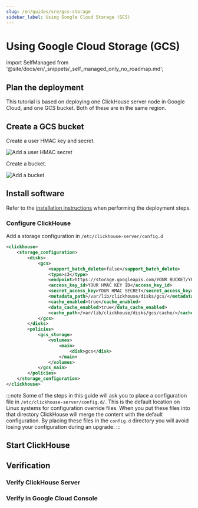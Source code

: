 ```yaml
---
slug: /en/guides/sre/gcs-storage
sidebar_label: Using Google Cloud Storage (GCS)
---
```


# Using Google Cloud Storage (GCS)

import SelfManaged from '@site/docs/en/_snippets/_self_managed_only_no_roadmap.md';

<SelfManaged />

## Plan the deployment
This tutorial is based on deploying one ClickHouse server node in Google Cloud, and one GCS bucket.  Both of these are in the same region.

## Create a GCS bucket

Create a user HMAC key and secret.

![Add a user HMAC secret](@site/docs/en/integrations/data-ingestion/s3/images/GCS-HMAC-key.png)

Create a bucket.

![Add a bucket](@site/docs/en/integrations/data-ingestion/s3/images/GCS-bucket-folder.png)

## Install software

Refer to the [installation instructions](/docs/en/getting-started/install/) when performing the deployment steps.

### Configure ClickHouse

Add a storage configuration in `/etc/clickhouse-server/config.d`
```xml title=/etc/clickhouse-server/config.d/gcs_storage.xml
<clickhouse>
    <storage_configuration>
        <disks>
            <gcs>
                <support_batch_delete>false</support_batch_delete>
                <type>s3</type>
                <endpoint>https://storage.googleapis.com/YOUR BUCKET/YOUR FOLDER/</endpoint>
                <access_key_id>YOUR HMAC KEY ID</access_key_id>
                <secret_access_key>YOUR HMAC SECRET</secret_access_key>
                <metadata_path>/var/lib/clickhouse/disks/gcs/</metadata_path>
                <cache_enabled>true</cache_enabled>
                <data_cache_enabled>true</data_cache_enabled>
                <cache_path>/var/lib/clickhouse/disks/gcs/cache/</cache_path>
            </gcs>
        </disks>
        <policies>
            <gcs_storage>
                <volumes>
                    <main>
                        <disk>gcs</disk>
                    </main>
                </volumes>
            </gcs_main>
        </policies>
    </storage_configuration>
</clickhouse>
```

:::note
Some of the steps in this guide will ask you to place a configuration file in `/etc/clickhouse-server/config.d/`.  This is the default location on Linux systems for configuration override files.  When you put these files into that directory ClickHouse will merge the content with the default configuration.  By placing these files in the `config.d` directory you will avoid losing your configuration during an upgrade.
:::

## Start ClickHouse

## Verification

### Verify ClickHouse Server

### Verify in Google Cloud Console

